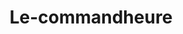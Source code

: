 ---
title: Le-commandheure
githubUrl: https://github.com/Magizchi/le-commandheure
img: '/post_img.webp'
description: Le-commandheure est une application e-commerce
url: https://le-commandheure.rajanan.dev
---